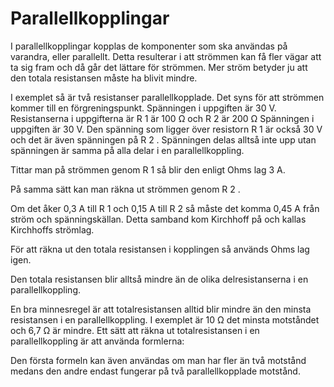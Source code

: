 # Parallellkopplingar

I parallellkopplingar kopplas de komponenter som ska användas på varandra, eller parallellt.
Detta resulterar i att strömmen kan få fler vägar att ta sig fram och då går det lättare för
strömmen. Mer ström betyder ju att den totala resistansen måste ha blivit mindre.

I exemplet så är två resistanser parallellkopplade. Det syns för att strömmen kommer till en
förgreningspunkt. Spänningen i uppgiften är 30 V.
Resistanserna i uppgifterna är R 1 är 100 Ω och R 2 är 200 Ω
Spänningen i uppgiften är 30 V. Den spänning som
ligger över resistorn R 1 är också 30 V och det är även
spänningen på R 2 . Spänningen delas alltså inte upp
utan spänningen är samma på alla delar i en
parallellkoppling.

Tittar man på strömmen genom R 1 så blir den enligt
Ohms lag 3 A.

På samma sätt kan man räkna ut strömmen genom R 2 .

Om det åker 0,3 A till R 1 och 0,15 A till R 2 så måste det
komma 0,45 A från ström och spänningskällan. Detta
samband kom Kirchhoff på och kallas Kirchhoffs
strömlag.

För att räkna ut den totala resistansen i kopplingen så används Ohms lag igen.

Den totala resistansen blir alltså mindre än de olika delresistanserna i en parallellkoppling.

En bra minnesregel är att totalresistansen alltid blir mindre än den minsta resistansen i en
parallellkoppling. I exemplet är 10 Ω det minsta motståndet och 6,7 Ω är mindre.
Ett sätt att räkna ut totalresistansen i en parallellkoppling är att använda formlerna:

Den första formeln kan även användas om man har fler än två motstånd medans den andre
endast fungerar på två parallellkopplade motstånd.

